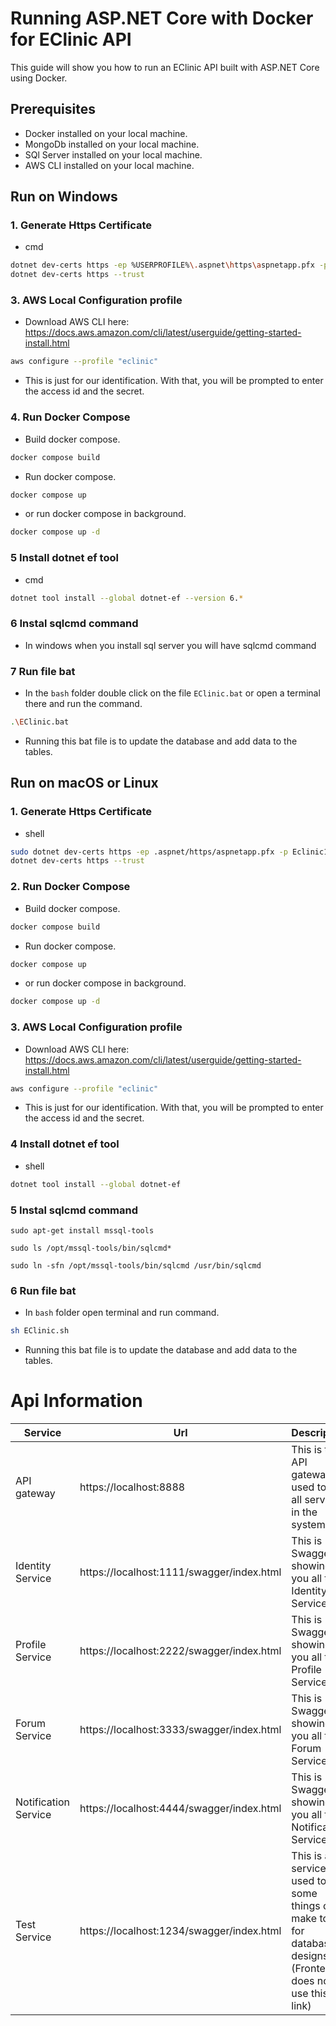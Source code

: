 # Running ASP.NET Core with Docker for EClinic API
This guide will show you how to run an EClinic API built with ASP.NET Core using Docker.

## Prerequisites
* Docker installed on your local machine.
* MongoDb installed on your local machine.
* SQl Server installed on your local machine.
* AWS CLI installed on your local machine.
## Run on Windows
### 1. Generate Https Certificate
* cmd
```sh
dotnet dev-certs https -ep %USERPROFILE%\.aspnet\https\aspnetapp.pfx -p Eclinic123
dotnet dev-certs https --trust
  ```
### 3. AWS Local Configuration profile
* Download AWS CLI here: https://docs.aws.amazon.com/cli/latest/userguide/getting-started-install.html
 ```sh
aws configure --profile "eclinic"
  ```
* This is just for our identification. With that, you will be prompted to enter the access id and the secret.
### 4. Run Docker Compose
* Build docker compose.
 ```sh
docker compose build
  ```
* Run docker compose.
 ```sh
docker compose up
  ```
* or  run docker compose in background.
 ```sh
docker compose up -d
  ```
### 5 Install dotnet ef tool
* cmd
```sh
dotnet tool install --global dotnet-ef --version 6.*
  ```
### 6 Instal sqlcmd command
* In windows when you install sql server you will have sqlcmd command
### 7 Run file bat
* In the `bash` folder double click on the file `EClinic.bat` or open a terminal there and run the command.
 ```sh
 .\EClinic.bat
  ```
* Running this bat file is to update the database and add data to the tables.

## Run on macOS or Linux
### 1. Generate Https Certificate
* shell
```sh
sudo dotnet dev-certs https -ep .aspnet/https/aspnetapp.pfx -p Eclinic123
dotnet dev-certs https --trust
  ```
### 2. Run Docker Compose
* Build docker compose.
 ```sh
docker compose build
  ```
* Run docker compose.
 ```sh
docker compose up
  ```
* or run docker compose in background.
 ```sh
docker compose up -d
  ```
### 3. AWS Local Configuration profile
* Download AWS CLI here: https://docs.aws.amazon.com/cli/latest/userguide/getting-started-install.html
 ```sh
aws configure --profile "eclinic"
  ```
* This is just for our identification. With that, you will be prompted to enter the access id and the secret.
### 4 Install dotnet ef tool
* shell
```sh
dotnet tool install --global dotnet-ef
  ```
### 5 Instal sqlcmd command
 ```
 sudo apt-get install mssql-tools
  ```
  ```
 sudo ls /opt/mssql-tools/bin/sqlcmd*
  ```
  ```
 sudo ln -sfn /opt/mssql-tools/bin/sqlcmd /usr/bin/sqlcmd
  ```
### 6 Run file bat
* In `bash` folder open terminal and run command.
 ```sh
 sh EClinic.sh
  ```
* Running this bat file is to update the database and add data to the tables.
# Api Information
| Service | Url | Description |
| -------- | -------- | -------- |
| API gateway | https://localhost:8888 | This is the API gateway used to run all services in the system |
| Identity Service | https://localhost:1111/swagger/index.html | This is Swagger UI showing you all the Identity Service Api |
| Profile Service | https://localhost:2222/swagger/index.html | This is Swagger UI showing you all the Profile Service Api |
| Forum Service | https://localhost:3333/swagger/index.html | This is Swagger UI showing you all the Forum Service Api |
| Notification Service | https://localhost:4444/swagger/index.html | This is Swagger UI showing you all the Notification Service Api |
| Test Service | https://localhost:1234/swagger/index.html | This is a service used to test some things or make tools for database designs (Frontend does not use this link) |